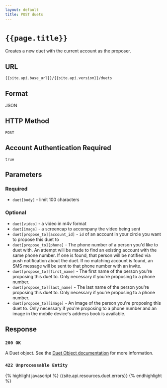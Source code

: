 ```yaml
---
layout: default
title: POST duets
---
```

# `{{page.title}}`

Creates a new duet with the current account as the proposer.

## URL

`{{site.api.base_url}}/{{site.api.version}}/duets`

## Format

JSON

## HTTP Method

`POST`

## Account Authentication Required

`true`

## Parameters

### Required

* `duet[body]` - limit 100 characters

### Optional

* `duet[video]` - a video in m4v format
* `duet[image]` - a screencap to accompany the video being sent
* `duet[propose_to][account_id]` - `id` of an account in your circle you want to propose this duet to
* `duet[propose_to][phone]` - The phone number of a person you'd like to duet with.  An attempt will be made to find an existing account with the same phone number.  If one is found, that person will be notified via push notification about the duet.  If no matching account is found, an SMS message will be sent to that phone number with an invite.
* `duet[propose_to][first_name]` - The first name of the person you're proposing this duet to.  Only necessary if you're proposing to a phone number.
* `duet[propose_to][last_name]` - The last name of the person you're proposing this duet to.  Only necessary if you're proposing to a phone number.
* `duet[propose_to][image]` - An image of the person you're proposing this duet to.  Only necessary if you're proposing to a phone number and an image in the mobile device's address book is available.

## Response

### `200 OK`

A Duet object. See the [Duet Object documentation](/1/duet_object) for more information.

### `422 Unprocessable Entity`

{% highlight javascript %}
{{site.api.resources.duet.errors}}
{% endhighlight %}
